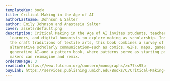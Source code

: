 ```yaml
---
templateKey: book
title: Critical Making in the Age of AI
authorLastname: Johnson & Salter
author: Emily Johnson and Anastasia Salter
cover: assets/default.png
description: Critical Making in the Age of AI invites students, teachers,
  learners, and digital humanists to explore making as scholarship. Inspired by
  the craft traditions of textile arts, this book combines a survey of forms of
  alternative scholarly communication—such as comics, GIFs, maps, games, and
  generative AI—and a pattern book, where patterns serve as starting points that
  makers can reimagine and remix.
orderOnPage: 3
readLink: https://www.fulcrum.org/concern/monographs/zc77ss95p
buyLink: https://services.publishing.umich.edu/Books/C/Critical-Making-in-the-Age-of-AI3
---
```

